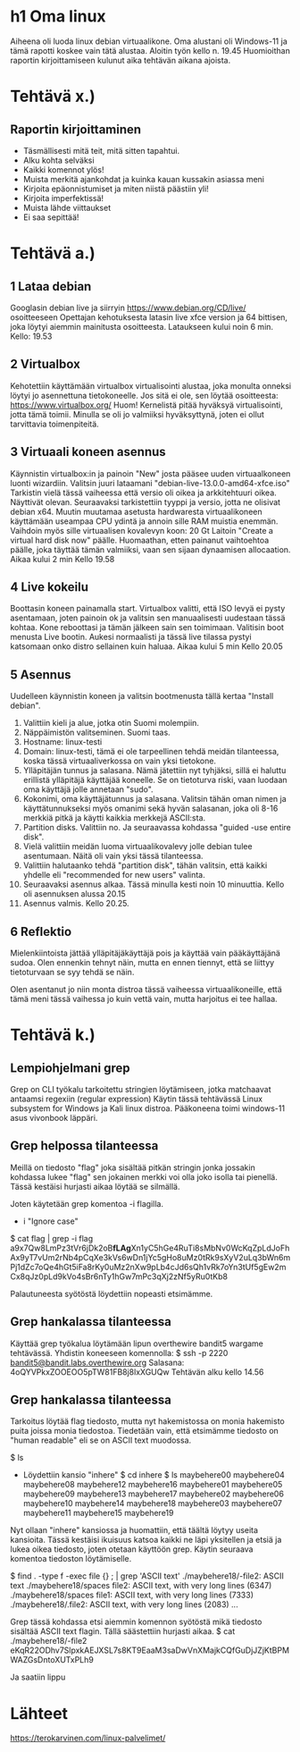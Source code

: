 # h1 Oma linux
Aiheena oli luoda linux debian virtuaalikone.
Oma alustani oli Windows-11 ja tämä rapotti koskee vain tätä alustaa.
Aloitin työn kello n. 19.45
Huomioithan raportin kirjoittamiseen kulunut aika tehtävän aikana ajoista.

# Tehtävä x.)
## Raportin kirjoittaminen
- Täsmällisesti mitä teit, mitä sitten tapahtui.
- Alku kohta selväksi
- Kaikki komennot ylös!
- Muista merkitä ajankohdat ja kuinka kauan kussakin asiassa meni
- Kirjoita epäonnistumiset ja miten niistä päästiin yli!
- Kirjoita imperfektissä!
- Muista lähde viittaukset
- Ei saa sepittää!

# Tehtävä a.)
## 1 Lataa debian
Googlasin debian live ja siirryin https://www.debian.org/CD/live/ osoitteeseen
Opettajan kehotuksesta latasin live xfce version ja 64 bittisen, joka löytyi aiemmin mainitusta osoitteesta.
Lataukseen kului noin 6 min.
Kello: 19.53

## 2 Virtualbox
Kehotettiin käyttämään virtualbox virtualisointi alustaa, joka monulta onneksi löytyi jo asennettuna tietokoneelle. 
Jos sitä ei ole, sen löytää osoitteesta:
https://www.virtualbox.org/
Huom!
Kernelistä pitää hyväksyä virtualisointi, jotta tämä toimii. Minulla se oli jo valmiiksi hyväksyttynä, joten ei ollut tarvittavia toimenpiteitä.

## 3 Virtuaali koneen asennus
Käynnistin virtualbox:in ja painoin "New" josta pääsee uuden virtuaalkoneen luonti wizardiin.
Valitsin juuri lataamani "debian-live-13.0.0-amd64-xfce.iso"
Tarkistin vielä tässä vaiheessa että versio oli oikea ja arkkitehtuuri oikea. Näyttivät olevan.
Seuraavaksi tarkistettiin tyyppi ja versio, jotta ne olisivat debian x64.
Muutin muutamaa asetusta hardwaresta virtuaalikoneen  käyttämään useampaa CPU ydintä ja annoin sille RAM muistia enemmän.
Vaihdoin myös sille virtuaalisen kovalevyn koon: 20 Gt
Laitoin "Create a virtual hard disk now" päälle.
Huomaathan, etten painanut vaihtoehtoa päälle, joka täyttää tämän valmiiksi, vaan sen sijaan dynaamisen allocaation.
Aikaa kului 2 min
Kello 19.58

## 4 Live kokeilu
Boottasin koneen painamalla start.
Virtualbox valitti, että ISO levyä ei pysty asentamaan, joten painoin ok ja valitsin sen manuaalisesti uudestaan tässä kohtaa.
Kone reboottasi ja tämän jälkeen sain sen toimimaan.
Valitisin boot menusta Live bootin.
Aukesi normaalisti ja tässä live tilassa pystyi katsomaan onko distro sellainen kuin haluaa.
Aikaa kului 5 min
Kello 20.05

## 5 Asennus
Uudelleen käynnistin koneen ja valitsin bootmenusta tällä kertaa "Install debian".

1. Valittiin kieli ja alue, jotka otin Suomi molempiin.
2. Näppäimistön valitseminen. Suomi taas.
3. Hostname: linux-testi
4. Domain: linux-testi, tämä ei ole tarpeellinen tehdä meidän tilanteessa, koska tässä virtuaaliverkossa on vain yksi tietokone.
5. Ylläpitäjän tunnus ja salasana. Nämä jätettiin nyt tyhjäksi, sillä ei haluttu erillistä ylläpitäjä käyttäjää koneelle. Se on tietoturva riski, vaan luodaan oma käyttäjä jolle annetaan "sudo".
6. Kokonimi, oma käyttäjätunnus ja salasana. Valitsin tähän oman nimen ja käyttätunnukseksi myös omanimi sekä hyvän salasanan, joka oli 8-16 merkkiä pitkä ja käytti kaikkia merkkejä ASCII:sta.
7. Partition disks. Valittiin no. Ja seuraavassa kohdassa "guided -use entire disk".
8. Vielä valittiin meidän luoma virtuaalikovalevy jolle debian tulee asentumaan. Näitä oli vain yksi tässä tilanteessa.
9. Valittiin halutaanko tehdä "partition disk", tähän valitsin, että kaikki yhdelle eli "recommended for new users" valinta.
10. Seuraavaksi asennus alkaa. Tässä minulla kesti noin 10 minuuttia.
Kello oli asennuksen alussa 20.15
11. Asennus valmis. Kello 20.25.

## 6 Reflektio
Mielenkiintoista jättää ylläpitäjäkäyttäjä pois ja käyttää vain pääkäyttäjänä sudoa. Olen ennenkin tehnyt näin, mutta en ennen tiennyt, että se liittyy tietoturvaan se syy tehdä se näin.

Olen asentanut jo niin monta distroa tässä vaiheessa virtuaalikoneille, että tämä meni tässä vaihessa jo kuin vettä vain, mutta harjoitus ei tee hallaa.

# Tehtävä k.)
## Lempiohjelmani grep
Grep on CLI työkalu tarkoitettu stringien löytämiseen, jotka matchaavat antaamsi regexiin (regular expression)
Käytin tässä tehtävässä Linux subsystem for Windows ja Kali linux distroa.
Pääkoneena toimi windows-11 asus vivonbook läppäri.

## Grep helpossa tilanteessa
Meillä on tiedosto "flag" joka sisältää pitkän stringin jonka jossakin kohdassa lukee "flag" sen jokainen merkki voi olla joko isolla tai pienellä. Tässä kestäisi hurjasti aikaa löytää se silmällä.

Joten käytetään grep komentoa -i flagilla.
- i     "Ignore case"

$ cat flag | grep -i flag
a9x7Qw8LmPz3tVr6jDk2oB**fLAg**Xn1yC5hGe4RuTi8sMbNv0WcKqZpLdJoFhAx9yT7vUm2rNb4pCqXe3kVs6wDn1jYc5gHo8uMz0tRk9sXyV2uLq3bWn6mPj1dZc7oQe4hGt5iFa8rKy0uMz2nXw9pLb4cJd6sQh1vRk7oYn3tUf5gEw2mCx8qJz0pLd9kVo4sBr6nTy1hGw7mPc3qXj2zNf5yRu0tKb8

Palautuneesta syötöstä löydettiin nopeasti etsimämme.

## Grep hankalassa tilanteessa
Käyttää grep työkalua löytämään lipun overthewire bandit5 wargame tehtävässä.
Yhdistin koneeseen komennolla:
$ ssh -p 2220 bandit5@bandit.labs.overthewire.org
Salasana: 4oQYVPkxZOOEOO5pTW81FB8j8lxXGUQw
Tehtävän alku kello 14.56

## Grep hankalassa tilanteessa
Tarkoitus löytää flag tiedosto, mutta nyt hakemistossa on monia hakemisto puita joissa monia tiedostoa. Tiedetään vain, että etsimämme tiedosto on "human readable" eli se on ASCII text muodossa.

$ ls
- Löydettiin kansio "inhere"
$ cd inhere
$ ls
maybehere00  maybehere04  maybehere08  maybehere12  maybehere16
maybehere01  maybehere05  maybehere09  maybehere13  maybehere17
maybehere02  maybehere06  maybehere10  maybehere14  maybehere18
maybehere03  maybehere07  maybehere11  maybehere15  maybehere19

Nyt ollaan "inhere" kansiossa ja huomattiin, että täältä löytyy useita kansioita. Tässä kestäisi ikuisuus katsoa kaikki ne läpi yksitellen ja etsiä ja lukea oikea tiedosto, joten otetaan käyttöön grep.
Käytin seuraava komentoa tiedoston löytämiselle.

$ find . -type f -exec file {} \; | grep 'ASCII text'
./maybehere18/-file2: ASCII text
./maybehere18/spaces file2: ASCII text, with very long lines (6347)
./maybehere18/spaces file1: ASCII text, with very long lines (7333)
./maybehere18/.file2: ASCII text, with very long lines (2083)
...

Grep tässä kohdassa etsi aiemmin komennon syötöstä mikä tiedosto sisältää ASCII text flagin. Tällä säästettiin hurjasti aikaa.
$ cat ./maybehere18/-file2
eKqR22ODhv7SlpxkAEJXSL7s8KT9EaaM3saDwVnXMajkCQfGuDjJZjKtBPMWAZGsDntoXUTxPLh9

Ja saatiin lippu

# Lähteet
https://terokarvinen.com/linux-palvelimet/